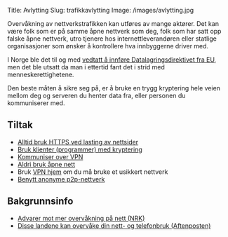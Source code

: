 Title: Avlytting
Slug: trafikkavlytting
Image: /images/avlytting.jpg

Overvåkning av nettverkstrafikken kan utføres av mange aktører. Det kan
være folk som er på samme åpne nettverk som deg, folk som har satt opp
falske åpne nettverk, utro tjenere hos internettleverandøren eller
statlige organisasjoner som ønsker å kontrollere hva innbyggerne driver
med.

I Norge ble det til og med [vedtatt å innføre Datalagringsdirektivet fra
EU](https://www.holderdeord.no/issues/69-innfore-datalagringsdirektivet),
men det ble utsatt da man i ettertid fant det i strid med
menneskerettighetene.

Den beste måten å sikre seg på, er å bruke en trygg kryptering hele
veien mellom deg og serveren du henter data fra, eller personen du
kommuniserer med.

Tiltak
------

- [Alltid bruk HTTPS ved lasting av nettsider](/tiltak/https/)
- [Bruk klienter (programmer) med kryptering](/tiltak/kryptering/)
- [Kommuniser over VPN](/tiltak/bruk-vpn/)
- [Aldri bruk åpne nett](/tiltak/aldri-bruk-apne-nett/)
- Bruk [VPN hjem](/tiltak/vpn-hjem/) om du må bruke et usikkert nettverk
- [Benytt anonyme p2p-nettverk](/tiltak/anonyme-p2p-nettverk/)

Bakgrunnsinfo
-------------

- [Advarer mot mer overvåkning på nett (NRK)](http://www.nrk.no/kultur/advarer-mot-mer-overvaking-pa-nett-1.10905693)
- [Disse landene kan overvåke din nett- og telefonbruk (Aftenposten)](http://www.aftenposten.no/nyheter/iriks/Disse-landene-kan-overvake-din-nett--og-telefonbruk-7267407.html)
